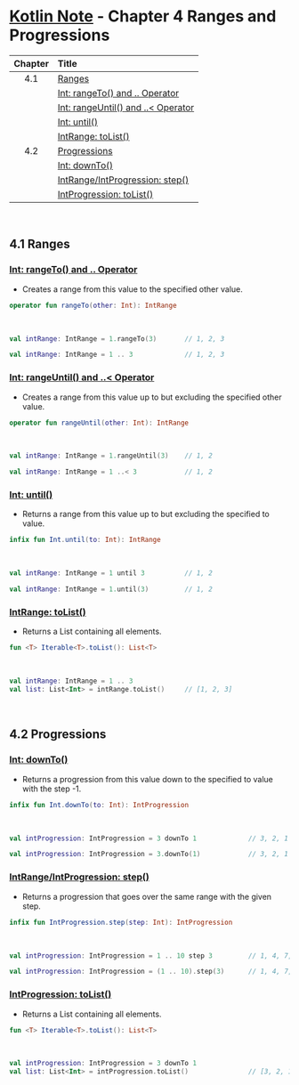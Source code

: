 # [Kotlin Note](../../README.md) - Chapter 4 Ranges and Progressions
| Chapter | Title |
| :-: | :- |
| 4.1 | [Ranges](#41-ranges) |
|  | [Int: rangeTo() and .. Operator](#int-rangeto-and--operator) |
|  | [Int: rangeUntil() and ..< Operator](#int-rangeuntil-and--operator) |
|  | [Int: until()](#int-until) |
|  | [IntRange: toList()](#intrange-tolist) |
| 4.2 | [Progressions](#42-progressions) |
|  | [Int: downTo()](#int-downto) |
|  | [IntRange/IntProgression: step()](#intrangeintprogression-step) |
|  | [IntProgression: toList()](#intprogression-tolist) |

<br />

## 4.1 Ranges
### [Int: rangeTo() and .. Operator](https://kotlinlang.org/api/latest/jvm/stdlib/kotlin/-int/range-to.html)
- Creates a range from this value to the specified other value.
```kotlin
operator fun rangeTo(other: Int): IntRange
```

<br />

```kotlin
val intRange: IntRange = 1.rangeTo(3)       // 1, 2, 3
```
```kotlin
val intRange: IntRange = 1 .. 3             // 1, 2, 3
```

### [Int: rangeUntil() and ..< Operator](https://kotlinlang.org/api/latest/jvm/stdlib/kotlin/-int/range-until.html)
- Creates a range from this value up to but excluding the specified other value.
```kotlin
operator fun rangeUntil(other: Int): IntRange
```

<br />

```kotlin
val intRange: IntRange = 1.rangeUntil(3)    // 1, 2
```
```kotlin
val intRange: IntRange = 1 ..< 3            // 1, 2
```

### [Int: until()](https://kotlinlang.org/api/latest/jvm/stdlib/kotlin.ranges/until.html)
- Returns a range from this value up to but excluding the specified to value.
```kotlin
infix fun Int.until(to: Int): IntRange
```

<br />

```kotlin
val intRange: IntRange = 1 until 3          // 1, 2
```
```kotlin
val intRange: IntRange = 1.until(3)         // 1, 2
```

### [IntRange: toList()](https://kotlinlang.org/api/latest/jvm/stdlib/kotlin.collections/to-list.html)
- Returns a List containing all elements.
```kotlin
fun <T> Iterable<T>.toList(): List<T>
```

<br />

```kotlin
val intRange: IntRange = 1 .. 3
val list: List<Int> = intRange.toList()     // [1, 2, 3]
```

<br />

## 4.2 Progressions
### [Int: downTo()](https://kotlinlang.org/api/latest/jvm/stdlib/kotlin.ranges/down-to.html)
- Returns a progression from this value down to the specified to value with the step -1.
```kotlin
infix fun Int.downTo(to: Int): IntProgression
```

<br />

```kotlin
val intProgression: IntProgression = 3 downTo 1             // 3, 2, 1
```
```kotlin
val intProgression: IntProgression = 3.downTo(1)            // 3, 2, 1
```

### [IntRange/IntProgression: step()](https://kotlinlang.org/api/latest/jvm/stdlib/kotlin.ranges/step.html)
- Returns a progression that goes over the same range with the given step.
```kotlin
infix fun IntProgression.step(step: Int): IntProgression
```

<br />

```kotlin
val intProgression: IntProgression = 1 .. 10 step 3         // 1, 4, 7, 10
```
```kotlin
val intProgression: IntProgression = (1 .. 10).step(3)      // 1, 4, 7, 10
```

### [IntProgression: toList()](https://kotlinlang.org/api/latest/jvm/stdlib/kotlin.collections/to-list.html)
- Returns a List containing all elements.
```kotlin
fun <T> Iterable<T>.toList(): List<T>
```

<br />

```kotlin
val intProgression: IntProgression = 3 downTo 1
val list: List<Int> = intProgression.toList()               // [3, 2, 1]
```

<br />
